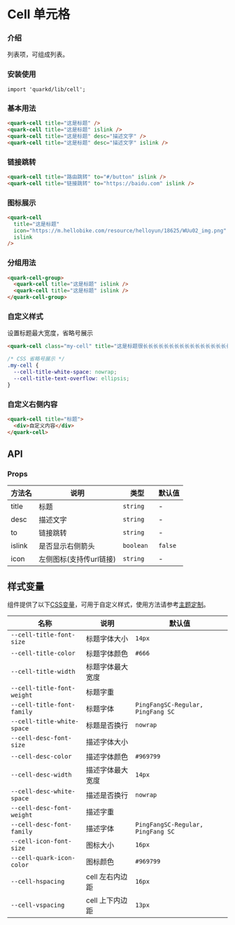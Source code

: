 # Cell 单元格

### 介绍

列表项，可组成列表。

### 安装使用

```tsx
import 'quarkd/lib/cell';
```

### 基本用法

```html
<quark-cell title="这是标题" />
<quark-cell title="这是标题" islink />
<quark-cell title="这是标题" desc="描述文字" />
<quark-cell title="这是标题" desc="描述文字" islink />
```

### 链接跳转

```html
<quark-cell title="路由跳转" to="#/button" islink />
<quark-cell title="链接跳转" to="https://baidu.com" islink />
```

### 图标展示

```html
<quark-cell 
  title="这是标题" 
  icon="https://m.hellobike.com/resource/helloyun/18625/WUu02_img.png" 
  islink 
/>
```

### 分组用法

```html
<quark-cell-group>
  <quark-cell title="这是标题" islink />
  <quark-cell title="这是标题" islink />
</quark-cell-group>
```
### 自定义样式
 
设置标题最大宽度，省略号展示
```html
<quark-cell class="my-cell" title="这是标题很长长长长长长长长长长长长长长长长长长" />
```
```css
/* CSS 省略号展示 */
.my-cell {
  --cell-title-white-space: nowrap;
  --cell-title-text-overflow: ellipsis;
}
```
### 自定义右侧内容

```html
<quark-cell title="标题">
  <div>自定义内容</div>
</quark-cell>
```



## API

### Props

| 方法名                     | 说明                                  | 类型            |  默认值     |
| ------------------------- | -----------------------------------  | --------------- | ---------- |
| title                     | 标题                                  |   `string`      |      -         |
| desc                      | 描述文字               |   `string`       |     -        |
| to                        | 链接跳转                               |    `string`            |     -        |
| islink                    | 是否显示右侧箭头                         |     `boolean `           |    `false`     |
| icon                   | 左侧图标(支持传url链接)                         |     `string `           |    -     |


## 样式变量

组件提供了以下[CSS变量](https://developer.mozilla.org/zh-CN/docs/Web/CSS/Using_CSS_custom_properties)，可用于自定义样式，使用方法请参考[主题定制](#/zh-CN/guide/theme)。

| 名称                     | 说明                                  | 默认值          | 
| ------------------------ | ----------------------------------- | --------------- |
| `--cell-title-font-size`   | 标题字体大小                          |   `14px`   
| `--cell-title-color`       | 标题字体颜色                          | `#666`       
| `--cell-title-width`       | 标题字体最大宽度                       |        
| `--cell-title-font-weight` | 标题字重                          | 
| `--cell-title-font-family` | 标题字体                          | `PingFangSC-Regular, PingFang SC`    
| `--cell-title-white-space` | 标题是否换行                          | `nowrap`    
| `--cell-desc-font-size`    | 描述字体大小                          |        
| `--cell-desc-color`        | 描述字体颜色                          | `#969799`       
| `--cell-desc-width`        | 描述字体最大宽度                       |     `14px`   
| `--cell-desc-white-space`  | 描述是否换行                          | `nowrap`  
| `--cell-desc-font-weight` | 描述字重                          | 
| `--cell-desc-font-family` | 描述字体                          | `PingFangSC-Regular, PingFang SC`     
| `--cell-icon-font-size`| 图标大小                        |      `16px`   
| `--cell-quark-icon-color`| 图标颜色                        |       `#969799` 
| `--cell-hspacing`   | cell 左右内边距                          |     `16px`      |
| `--cell-vspacing`   | cell 上下内边距                          |       `13px`   | 
